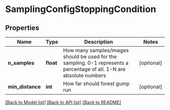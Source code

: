 # SamplingConfigStoppingCondition

## Properties
Name | Type | Description | Notes
------------ | ------------- | ------------- | -------------
**n_samples** | **float** | How many samples/images should be used for the sampling. 0-1 represents a percentage of all. 1-N are absolute numbers | [optional] 
**min_distance** | **int** | How far should forest gump run | [optional] 

[[Back to Model list]](../README.md#documentation-for-models) [[Back to API list]](../README.md#documentation-for-api-endpoints) [[Back to README]](../README.md)

